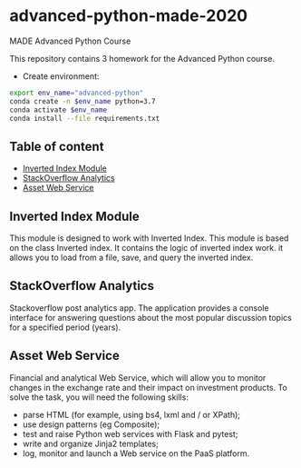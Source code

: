 # advanced-python-made-2020
MADE Advanced Python Course

This repository contains 3 homework for the Advanced Python course.

* Create environment:
```bash
export env_name="advanced-python"
conda create -n $env_name python=3.7
conda activate $env_name
conda install --file requirements.txt
```
## Table of content

- [Inverted Index Module](#inverted_index)
- [StackOverflow Analytics](#stackoverflow)
- [Asset Web Service](#asset)


<a name="inverted_index"><h2>Inverted Index Module</h2></a>
 
This module is designed to work with Inverted Index.
This module is based on the class Inverted index. It contains the logic of inverted 
index work.
it allows you to load from a file, save, and query the inverted index.

<a name="stackoverflow"><h2>StackOverflow Analytics</h2></a>

Stackoverflow post analytics app. 
The application provides a console interface for answering questions about 
the most popular discussion topics for a specified period (years).


<a name="asset"><h2>Asset Web Service</h2></a>

Financial and analytical Web Service, which
will allow you to monitor changes in the exchange rate and their impact on investment
products. To solve the task, you will need the following skills:
* parse HTML (for example, using bs4, lxml and / or XPath);
* use design patterns (eg Composite);
* test and raise Python web services with Flask and pytest;
* write and organize Jinja2 templates;
* log, monitor and launch a Web service on the PaaS platform.